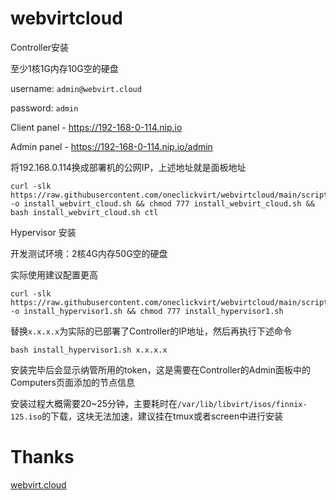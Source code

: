 # webvirtcloud

Controller安装

至少1核1G内存10G空的硬盘

username: ```admin@webvirt.cloud```

password: ```admin```

Client panel - https://192-168-0-114.nip.io

Admin panel - https://192-168-0-114.nip.io/admin

将192.168.0.114换成部署机的公网IP，上述地址就是面板地址

```
curl -slk https://raw.githubusercontent.com/oneclickvirt/webvirtcloud/main/scripts/install_webvirt_cloud.sh -o install_webvirt_cloud.sh && chmod 777 install_webvirt_cloud.sh && bash install_webvirt_cloud.sh ctl
```

Hypervisor 安装

开发测试环境：2核4G内存50G空的硬盘

实际使用建议配置更高

```
curl -slk https://raw.githubusercontent.com/oneclickvirt/webvirtcloud/main/scripts/install_hypervisor1.sh -o install_hypervisor1.sh && chmod 777 install_hypervisor1.sh
```

替换```x.x.x.x```为实际的已部署了Controller的IP地址，然后再执行下述命令

```
bash install_hypervisor1.sh x.x.x.x
```

安装完毕后会显示纳管所用的token，这是需要在Controller的Admin面板中的Computers页面添加的节点信息

安装过程大概需要20~25分钟，主要耗时在```/var/lib/libvirt/isos/finnix-125.iso```的下载，这块无法加速，建议挂在tmux或者screen中进行安装

# Thanks

[webvirt.cloud](https://webvirt.cloud/)
